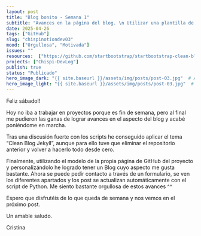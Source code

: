 ```yaml
---
layout: post
title: "Blog bonito - Semana 1"
subtitle: "Avances en la página del blog. \n Utilizar una plantilla de Bootstrap para que el blog quede más estético."
date: 2025-04-26
tags: ["GitHub"]
slug: "chispinotiondev03"
mood: ["Orgullosa", "Motivada"]
issues: ""
resources:  ["https://github.com/startbootstrap/startbootstrap-clean-blog-jekyll"]
projects: ["Chispi-DevLog"]
publish: true
status: "Publicado"
hero_image_dark: "{{ site.baseurl }}/assets/img/posts/post-03.jpg"  # Aquí agregamos el campo de fondo
hero_image_light: "{{ site.baseurl }}/assets/img/posts/post-03.jpg"  # Aquí agregamos el campo de fondo
---
```


Feliz sábado!!

Hoy no iba a trabajar en proyectos porque es fin de semana, pero al final me pudieron las ganas de lograr avances en el aspecto del blog y acabé poniéndome en marcha.

Tras una discusión fuerte con los scripts he conseguido aplicar el tema “Clean Blog Jekyll”, aunque para ello tuve que eliminar el repositorio anterior y volver a hacerlo todo desde cero.

Finalmente, utilizando el modelo de la propia página de GitHub del proyecto y personalizándolo he logrado tener un Blog cuyo aspecto me gusta bastante. Ahora se puede pedir contacto a través de un formulario, se ven los diferentes apartados y los post se actualizan automáticamente con el script de Python. Me siento bastante orgullosa de estos avances ^^

Espero que disfrutéis de lo que queda de semana y nos vemos en el próximo post.

Un amable saludo.

Cristina
